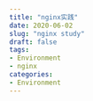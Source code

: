 ```yaml
---
title: "nginx实践"
date: 2020-06-02
slug: "nginx study"
draft: false
tags:
- Environment
- nginx
categories:
- Environment
---
```


